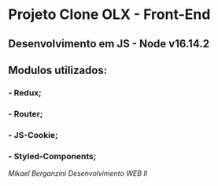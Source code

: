 # Projeto Clone OLX - Front-End

## Desenvolvimento em JS - Node v16.14.2

## Modulos utilizados: 
### - Redux;
### - Router;
### - JS-Cookie;
### - Styled-Components;

*Mikael Berganzini*
*Desenvolvimento WEB II*